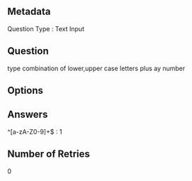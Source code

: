 ## Metadata
Question Type : Text Input

## Question
type combination of lower,upper case letters plus ay number

## Options

## Answers
^[a-zA-Z0-9]+$ : 1

## Number of Retries
0

